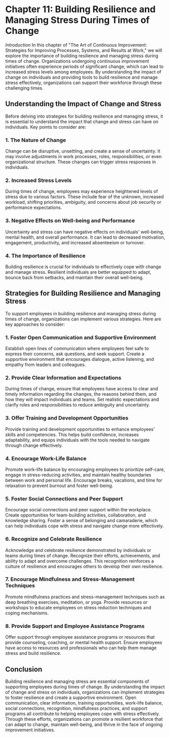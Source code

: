 Chapter 11: Building Resilience and Managing Stress During Times of Change
==========================================================================

*Introduction* In this chapter of "The Art of Continuous Improvement: Strategies for Improving Processes, Systems, and Results at Work," we will explore the importance of building resilience and managing stress during times of change. Organizations undergoing continuous improvement initiatives often experience periods of significant change, which can lead to increased stress levels among employees. By understanding the impact of change on individuals and providing tools to build resilience and manage stress effectively, organizations can support their workforce through these challenging times.

Understanding the Impact of Change and Stress
---------------------------------------------

Before delving into strategies for building resilience and managing stress, it is essential to understand the impact that change and stress can have on individuals. Key points to consider are:

### 1. The Nature of Change

Change can be disruptive, unsettling, and create a sense of uncertainty. It may involve adjustments in work processes, roles, responsibilities, or even organizational structure. These changes can trigger stress responses in individuals.

### 2. Increased Stress Levels

During times of change, employees may experience heightened levels of stress due to various factors. These include fear of the unknown, increased workload, shifting priorities, ambiguity, and concerns about job security or performance expectations.

### 3. Negative Effects on Well-being and Performance

Uncertainty and stress can have negative effects on individuals' well-being, mental health, and overall performance. It can lead to decreased motivation, engagement, productivity, and increased absenteeism or turnover.

### 4. The Importance of Resilience

Building resilience is crucial for individuals to effectively cope with change and manage stress. Resilient individuals are better equipped to adapt, bounce back from setbacks, and maintain their overall well-being.

Strategies for Building Resilience and Managing Stress
------------------------------------------------------

To support employees in building resilience and managing stress during times of change, organizations can implement various strategies. Here are key approaches to consider:

### 1. Foster Open Communication and Supportive Environment

Establish open lines of communication where employees feel safe to express their concerns, ask questions, and seek support. Create a supportive environment that encourages dialogue, active listening, and empathy from leaders and colleagues.

### 2. Provide Clear Information and Expectations

During times of change, ensure that employees have access to clear and timely information regarding the changes, the reasons behind them, and how they will impact individuals and teams. Set realistic expectations and clarify roles and responsibilities to reduce ambiguity and uncertainty.

### 3. Offer Training and Development Opportunities

Provide training and development opportunities to enhance employees' skills and competencies. This helps build confidence, increases adaptability, and equips individuals with the tools needed to navigate through change effectively.

### 4. Encourage Work-Life Balance

Promote work-life balance by encouraging employees to prioritize self-care, engage in stress-reducing activities, and maintain healthy boundaries between work and personal life. Encourage breaks, vacations, and time for relaxation to prevent burnout and foster well-being.

### 5. Foster Social Connections and Peer Support

Encourage social connections and peer support within the workplace. Create opportunities for team-building activities, collaboration, and knowledge sharing. Foster a sense of belonging and camaraderie, which can help individuals cope with stress and navigate change more effectively.

### 6. Recognize and Celebrate Resilience

Acknowledge and celebrate resilience demonstrated by individuals or teams during times of change. Recognize their efforts, achievements, and ability to adapt and overcome challenges. This recognition reinforces a culture of resilience and encourages others to develop their own resilience.

### 7. Encourage Mindfulness and Stress-Management Techniques

Promote mindfulness practices and stress-management techniques such as deep breathing exercises, meditation, or yoga. Provide resources or workshops to educate employees on stress reduction techniques and coping mechanisms.

### 8. Provide Support and Employee Assistance Programs

Offer support through employee assistance programs or resources that provide counseling, coaching, or mental health support. Ensure employees have access to resources and professionals who can help them manage stress and build resilience.

Conclusion
----------

Building resilience and managing stress are essential components of supporting employees during times of change. By understanding the impact of change and stress on individuals, organizations can implement strategies to foster resilience and create a supportive environment. Open communication, clear information, training opportunities, work-life balance, social connections, recognition, mindfulness practices, and support programs all contribute to helping employees cope with stress effectively. Through these efforts, organizations can promote a resilient workforce that can adapt to change, maintain well-being, and thrive in the face of ongoing improvement initiatives.

